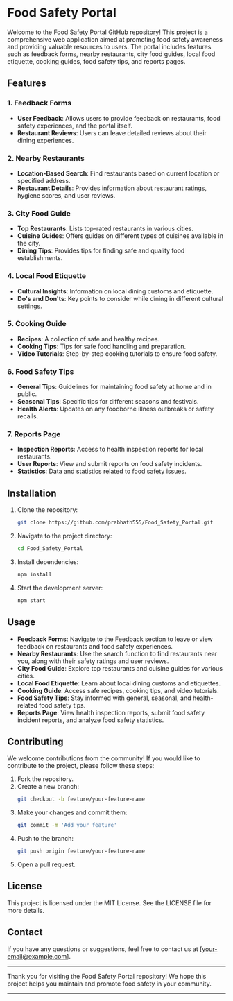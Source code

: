 # Food Safety Portal

Welcome to the Food Safety Portal GitHub repository! This project is a comprehensive web application aimed at promoting food safety awareness and providing valuable resources to users. The portal includes features such as feedback forms, nearby restaurants, city food guides, local food etiquette, cooking guides, food safety tips, and reports pages.

## Features

### 1. Feedback Forms
- **User Feedback**: Allows users to provide feedback on restaurants, food safety experiences, and the portal itself.
- **Restaurant Reviews**: Users can leave detailed reviews about their dining experiences.

### 2. Nearby Restaurants
- **Location-Based Search**: Find restaurants based on current location or specified address.
- **Restaurant Details**: Provides information about restaurant ratings, hygiene scores, and user reviews.

### 3. City Food Guide
- **Top Restaurants**: Lists top-rated restaurants in various cities.
- **Cuisine Guides**: Offers guides on different types of cuisines available in the city.
- **Dining Tips**: Provides tips for finding safe and quality food establishments.

### 4. Local Food Etiquette
- **Cultural Insights**: Information on local dining customs and etiquette.
- **Do's and Don'ts**: Key points to consider while dining in different cultural settings.

### 5. Cooking Guide
- **Recipes**: A collection of safe and healthy recipes.
- **Cooking Tips**: Tips for safe food handling and preparation.
- **Video Tutorials**: Step-by-step cooking tutorials to ensure food safety.

### 6. Food Safety Tips
- **General Tips**: Guidelines for maintaining food safety at home and in public.
- **Seasonal Tips**: Specific tips for different seasons and festivals.
- **Health Alerts**: Updates on any foodborne illness outbreaks or safety recalls.

### 7. Reports Page
- **Inspection Reports**: Access to health inspection reports for local restaurants.
- **User Reports**: View and submit reports on food safety incidents.
- **Statistics**: Data and statistics related to food safety issues.

## Installation

1. Clone the repository:
    ```bash
    git clone https://github.com/prabhath555/Food_Safety_Portal.git
    ```

2. Navigate to the project directory:
    ```bash
    cd Food_Safety_Portal
    ```

3. Install dependencies:
    ```bash
    npm install
    ```

4. Start the development server:
    ```bash
    npm start
    ```

## Usage

- **Feedback Forms**: Navigate to the Feedback section to leave or view feedback on restaurants and food safety experiences.
- **Nearby Restaurants**: Use the search function to find restaurants near you, along with their safety ratings and user reviews.
- **City Food Guide**: Explore top restaurants and cuisine guides for various cities.
- **Local Food Etiquette**: Learn about local dining customs and etiquettes.
- **Cooking Guide**: Access safe recipes, cooking tips, and video tutorials.
- **Food Safety Tips**: Stay informed with general, seasonal, and health-related food safety tips.
- **Reports Page**: View health inspection reports, submit food safety incident reports, and analyze food safety statistics.

## Contributing

We welcome contributions from the community! If you would like to contribute to the project, please follow these steps:

1. Fork the repository.
2. Create a new branch:
    ```bash
    git checkout -b feature/your-feature-name
    ```
3. Make your changes and commit them:
    ```bash
    git commit -m 'Add your feature'
    ```
4. Push to the branch:
    ```bash
    git push origin feature/your-feature-name
    ```
5. Open a pull request.

## License

This project is licensed under the MIT License. See the LICENSE file for more details.

## Contact

If you have any questions or suggestions, feel free to contact us at [your-email@example.com].

---

Thank you for visiting the Food Safety Portal repository! We hope this project helps you maintain and promote food safety in your community.

---

